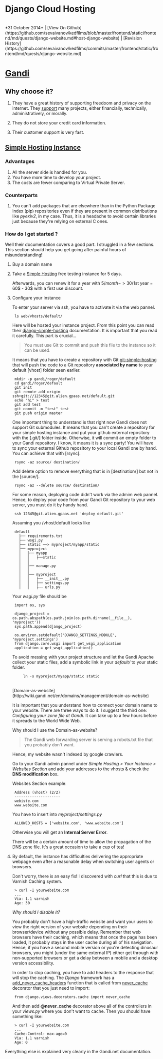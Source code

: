 <h1 class="header">Django Cloud Hosting</h1>
</br>
*31 October 2014* | [View On Github](https://github.com/sevaivanov/kedfilms/blob/master/frontend/static/frontend/md/quests/django-website.md#host-django-website) | [Revision History](https://github.com/sevaivanov/kedfilms/commits/master/frontend/static/frontend/md/quests/django-website.md)

# [Gandi](https://www.gandi.net)

## Why choose it? 

1. They have a great history of supporting freedoom and privacy on the internet. They [support](https://www.gandi.net/supports/) many projects, either financially, technically, administratively, or morally. 

2. They do not store your credit card information.

3. Their customer support is very fast.

## [Simple Hosting Instance](https://www.gandi.net/hosting/simple?language=python)

### Advantages

1. All the server side is handled for you.
2. You have more time to develop your project.
3. The costs are fewer comparing to Virtual Private Server.

### Counterparts

1. You can't add packages that are elsewhere than in the Python Package Index (pip) repositories even if they are present in common distributions like *pyexiv2*, in my case. Thus, it is a headache to avoid certain libraries just because they're relying on external C ones.

### How do I get started ?

Well their documentation covers a good part. I struggled in a few sections. This section should help you get going after painful hours of misunderstanding!

1. Buy a domain name

2. Take a [Simple Hosting](https://www.gandi.net/hosting/simple?language=python&db=mysql&grid=A) free testing instance for 5 days.

    Afterwards, you can renew it for a year with 5$/month -> 30$/1st year = 60$ - 30$ with a first use discount.

3. Configure your instance

    To enter your server via ssh, you have to activate it via the web pannel.

        ls web/vhosts/default/

    Here will be hosted your instance project. From this point you can read their [django-simple-hosting](http://wiki.gandi.net/en/simple/instance/python) documentation. It is important that you read it carefully. This part is crucial...

    > You must use Git to commit and push this file to the instance so it can be used.

    It means that you have to create a repository with Git [git-simple-hosting](http://wiki.gandi.net/en/simple/git) that will push the code to a Git repository **associated by name** to your default [vhost] folder seen earlier.

        mkdir -p gandi/roger/default
        cd gandi/roger/default
        git init
        git remote add origin ssh+git://12345@git.alien.gpaas.net/default.git
        echo "hi" > test
        git add test
        git commit -m "test" test
        git push origin master


    One important thing to understand is that right now Gandi does not support Git submodules. It means that you can't create a repository for your simple hosting instance and put your github external repository with the [.git/] folder inside. Otherwise, it will commit an empty folder to your Gandi repository. I know, it means it is a sync party! You will have to sync your external Github repository to your local Gandi one by hand. You can achieve that with [rsync].

        rsync -az source/ destination/

    Add delete option to remove everything that is in [destination/] but not in the [source/].

        rsync -az --delete source/ destination/


    For some reason, deploying code didn't work via the admim web pannel. Hence, to deploy your code from your Gandi Git repository to your web server, you must do it by handy hand.

        ssh 12345@git.alien.gpaas.net 'deploy default.git'


    Assuming you /vhost/default looks like

        default
          ├── requirements.txt
          ├── wsgi.py
          ├── static ──> myproject/myapp/static
          ├── myproject
          │   ├── myapp
          │   │   ├──static
          │   │   
          │   ├── manage.py
          │   │   
          │   ├── myproject
          │   │   ├── __init__.py
          │   │   ├── settings.py
          │   │   ├── urls.py

    Your *wsgi.py* file should be

        import os, sys

        django_project = os.path.abspath(os.path.join(os.path.dirname(__file__), 'myproject'))
        sys.path.append(django_project)

        os.environ.setdefault('DJANGO_SETTINGS_MODULE', 'myproject.settings')
        from django.core.wsgi import get_wsgi_application
        application = get_wsgi_application()

    To avoid messing with your project structure and let the Gandi Apache collect your static files, add a symbolic link in your *default/* to your static folder.

            ln -s myproject/myapp/static static

    </br>
    [Domain-as-website](http://wiki.gandi.net/en/domains/management/domain-as-website)

    It is important that you understand how to connect your domain name to your website. There are three ways to do it. I suggest the third one: *Configuring your zone file at Gandi*. It can take up to a few hours before it spreads to the World Wide Web.

    Why should I use the Domain-as-website?

    > The Gandi web forwarding server is serving a robots.txt file that you probably don't want.

    Hence, my website wasn't indexed by google crawlers.

    Go to your Gandi admin pannel under *Simple Hosting > Your Instance > Websites Section* and add your addresses to the vhosts & check the **DNS modification** box.

    Websites Section example:

        Address (vhost) (2/2)
        ---------------------
        webiste.com
        www.website.com

    You have to insert into *myproject/settings.py*

        ALLOWED_HOSTS = ['website.com', 'www.website.com']

    Otherwise you will get an **Internal Server Error**.

    There will be a certain amount of time to allow the propagation of the DNS zone file. It's a great occasion to take a cup of tea!

4. By default, the instance has difficulties delivering the appropriate webpage even after a reasonable delay when switching user agents or browsers.

    Don't worry, there is an easy fix! I discovered with *curl* that this is due to Varnish Caching system.

        > curl -I yourwebsite.com
        ...
        Via: 1.1 varnish
        Age: 30

    *Why should I disable it?*

    You probably don't have a high-traffic website and want your users to view the right version of your website depending on their browser/device without any possible delay. Remember that web browsers have their caching, which means that once the page has been loaded, it probably stays in the user cache during all of his navigation. Hence, if you have a second mobile version or you're detecting dinosaur browsers, you might (under the same external IP) either get through with non-supported browsers or get a delay between a mobile and a desktop version accessibility.

    In order to stop caching, you have to add headers to the response that will stop the caching. The *Django* framework has a [add_never_cache_headers](https://github.com/django/django/blob/master/django/utils/cache.py) function that is called from [never_cache](https://github.com/django/django/blob/master/django/views/decorators/cache.py) decorator that you just need to import:

        from django.views.decorators.cache import never_cache

    And then add **@never_cache** decorator above all of the controllers in your *views.py* where you don't want to cache. Then you should have something like:
        
        > curl -I yourwebsite.com
        ...
        Cache-Control: max-age=0
        Via: 1.1 varnish
        Age: 0

<p class="footer">Everything else is explained very clearly in the Gandi.net documentation.</p>
